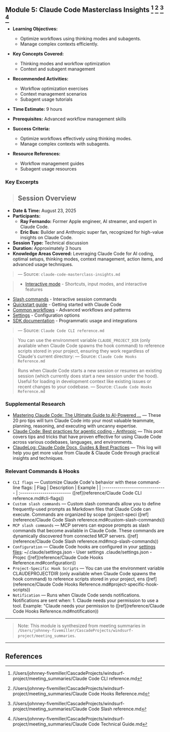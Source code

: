 ## Module 5: Claude Code Masterclass Insights [^1] [^2] [^3] [^4]

- **Learning Objectives:**
  - Optimize workflows using thinking modes and subagents.
  - Manage complex contexts efficiently.

- **Key Concepts Covered:**
  - Thinking modes and workflow optimization
  - Context and subagent management

- **Recommended Activities:**
  - Workflow optimization exercises
  - Context management scenarios
  - Subagent usage tutorials

- **Time Estimate:** 9 hours

- **Prerequisites:** Advanced workflow management skills

- **Success Criteria:**
  - Optimize workflows effectively using thinking modes.
  - Manage complex contexts with subagents.

- **Resource References:**
  - Workflow management guides
  - Subagent usage resources

### Key Excerpts

> ## Session Overview
- **Date & Time:** August 23, 2025
- **Participants:**
  - **Ray Fernando:** Former Apple engineer, AI streamer, and expert in Claude Code.
  - **Eric Bus:** Builder and Anthropic super fan, recognized for high-value insights on Claude Code.
- **Session Type:** Technical discussion
- **Duration:** Approximately 3 hours
- **Knowledge Areas Covered:** Leveraging Claude Code for AI coding, optimal setups, thinking modes, context management, action items, and advanced usage techniques.
> — Source: `claude-code-masterclass-insights.md`

> * [Interactive mode](/en/docs/claude-code/interactive-mode) - Shortcuts, input modes, and interactive features
* [Slash commands](/en/docs/claude-code/slash-commands) - Interactive session commands
* [Quickstart guide](/en/docs/claude-code/quickstart) - Getting started with Claude Code
* [Common workflows](/en/docs/claude-code/common-workflows) - Advanced workflows and patterns
* [Settings](/en/docs/claude-code/settings) - Configuration options
* [SDK documentation](/en/docs/claude-code/sdk) - Programmatic usage and integrations
> — Source: `Claude Code CLI reference.md`

> You can use the environment variable `CLAUDE_PROJECT_DIR` (only available when
Claude Code spawns the hook command) to reference scripts stored in your project,
ensuring they work regardless of Claude's current directory:
> — Source: `Claude Code Hooks Reference.md`

> Runs when Claude Code starts a new session or resumes an existing session (which
currently does start a new session under the hood). Useful for loading in
development context like existing issues or recent changes to your codebase.
> — Source: `Claude Code Hooks Reference.md`


### Supplemental Research

- [Mastering Claude Code: The Ultimate Guide to AI-Powered ...](https://medium.com/@kushalbanda/mastering-claude-code-the-ultimate-guide-to-ai-powered-development-afccf1bdbd5b) — These 20 pro tips will turn Claude Code into your most valuable teammate, planning, reasoning, and executing with uncanny expertise.
- [Claude Code: Best practices for agentic coding - Anthropic](https://www.anthropic.com/engineering/claude-code-best-practices) — This post covers tips and tricks that have proven effective for using Claude Code across various codebases, languages, and environments.
- [ClaudeLog: Claude Code Docs, Guides & Best Practices](https://www.claudelog.com/) — This log will help you get more value from Claude & Claude Code through practical insights and techniques.

### Relevant Commands & Hooks

- `CLI flags` — Customize Claude Code's behavior with these command-line flags: | Flag | Description | Example | | :------------------------------- | :------------------------- ([ref](reference/Claude Code CLI reference.md#cli-flags))
- `Custom slash commands` — Custom slash commands allow you to define frequently-used prompts as Markdown files that Claude Code can execute. Commands are organized by scope (project-speci ([ref](reference/Claude Code Slash reference.md#custom-slash-commands))
- `MCP slash commands` — MCP servers can expose prompts as slash commands that become available in Claude Code. These commands are dynamically discovered from connected MCP servers. ([ref](reference/Claude Code Slash reference.md#mcp-slash-commands))
- `Configuration` — Claude Code hooks are configured in your [settings files](/en/docs/claude-code/settings): ~/.claude/settings.json - User settings .claude/settings.json - Projec ([ref](reference/Claude Code Hooks Reference.md#configuration))
- `Project-Specific Hook Scripts` — You can use the environment variable CLAUDEPROJECTDIR (only available when Claude Code spawns the hook command) to reference scripts stored in your project, ens ([ref](reference/Claude Code Hooks Reference.md#project-specific-hook-scripts))
- `Notification` — Runs when Claude Code sends notifications. Notifications are sent when: 1. Claude needs your permission to use a tool. Example: "Claude needs your permission to ([ref](reference/Claude Code Hooks Reference.md#notification))

---

> Note: This module is synthesized from meeting summaries in `/Users/johnney-fivemiller/CascadeProjects/windsurf-project/meeting_summaries`.


---

## References
[^1]: /Users/johnney-fivemiller/CascadeProjects/windsurf-project/meeting_summaries/Claude Code CLI reference.md
[^2]: /Users/johnney-fivemiller/CascadeProjects/windsurf-project/meeting_summaries/Claude Code Hooks Reference.md
[^3]: /Users/johnney-fivemiller/CascadeProjects/windsurf-project/meeting_summaries/Claude Code Slash reference.md
[^4]: /Users/johnney-fivemiller/CascadeProjects/windsurf-project/meeting_summaries/Claude Code Technical Guide.md
[^5]: /Users/johnney-fivemiller/CascadeProjects/windsurf-project/meeting_summaries/claude-code-masterclass-insights.md
[^6]: /Users/johnney-fivemiller/CascadeProjects/windsurf-project/meeting_summaries/cloud-code-workshop-insights.md
